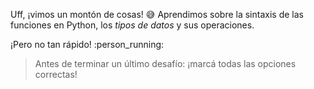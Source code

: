 Uff, ¡vimos un montón de cosas! :sweat_smile: Aprendimos sobre la sintaxis de las funciones en Python, los _tipos de datos_ y sus operaciones. 

¡Pero no tan rápido! :person_running:

> Antes de terminar un último desafío: ¡marcá todas las opciones correctas!
